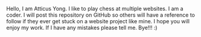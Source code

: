Hello, I am Atticus Yong. I like to play chess at multiple websites. I am a coder. I will post this repository on GitHub so others will have a reference to follow if they ever get stuck on a website project like mine. I hope you will enjoy my work. If I have any mistakes please tell me. Bye!!! :)